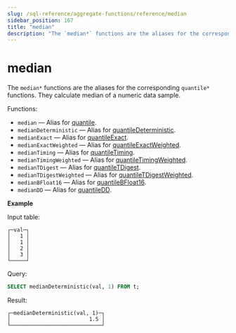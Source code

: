 ```yaml
---
slug: /sql-reference/aggregate-functions/reference/median
sidebar_position: 167
title: "median"
description: "The `median*` functions are the aliases for the corresponding `quantile*` functions. They calculate median of a numeric data sample."
---
```


# median

The `median*` functions are the aliases for the corresponding `quantile*` functions. They calculate median of a numeric data sample.

Functions:

- `median` — Alias for [quantile](../../../sql-reference/aggregate-functions/reference/quantile.md#quantile).
- `medianDeterministic` — Alias for [quantileDeterministic](../../../sql-reference/aggregate-functions/reference/quantiledeterministic.md#quantiledeterministic).
- `medianExact` — Alias for [quantileExact](../../../sql-reference/aggregate-functions/reference/quantileexact.md#quantileexact).
- `medianExactWeighted` — Alias for [quantileExactWeighted](../../../sql-reference/aggregate-functions/reference/quantileexactweighted.md#quantileexactweighted).
- `medianTiming` — Alias for [quantileTiming](../../../sql-reference/aggregate-functions/reference/quantiletiming.md#quantiletiming).
- `medianTimingWeighted` — Alias for [quantileTimingWeighted](../../../sql-reference/aggregate-functions/reference/quantiletimingweighted.md#quantiletimingweighted).
- `medianTDigest` — Alias for [quantileTDigest](../../../sql-reference/aggregate-functions/reference/quantiletdigest.md#quantiletdigest).
- `medianTDigestWeighted` — Alias for [quantileTDigestWeighted](../../../sql-reference/aggregate-functions/reference/quantiletdigestweighted.md#quantiletdigestweighted).
- `medianBFloat16` — Alias for [quantileBFloat16](../../../sql-reference/aggregate-functions/reference/quantilebfloat16.md#quantilebfloat16).
- `medianDD` — Alias for [quantileDD](../../../sql-reference/aggregate-functions/reference/quantileddsketch.md#quantileddsketch).

**Example**

Input table:

``` text
┌─val─┐
│   1 │
│   1 │
│   2 │
│   3 │
└─────┘
```

Query:

``` sql
SELECT medianDeterministic(val, 1) FROM t;
```

Result:

``` text
┌─medianDeterministic(val, 1)─┐
│                         1.5 │
└─────────────────────────────┘
```
